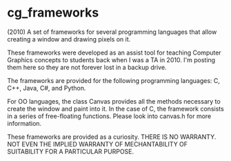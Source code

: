 # cg_frameworks
(2010) A set of frameworks for several programming languages that allow creating a window and drawing pixels on it.

These frameworks were developed as an assist tool for teaching Computer Graphics concepts to students back when I was a TA in 2010. I'm posting them here so they are not forever lost in a backup drive.

The frameworks are provided for the following programming languages: C, C++, Java, C#, and Python.

For OO languages, the class Canvas provides all the methods necessary to create the window and paint into it. In the case of C, the framework consists in a series of free-floating functions. Please look into canvas.h for more information.

These frameworks are provided as a curiosity. THERE IS NO WARRANTY. NOT EVEN THE IMPLIED WARRANTY OF MECHANTABILITY OF SUITABILITY FOR A PARTICULAR PURPOSE.

